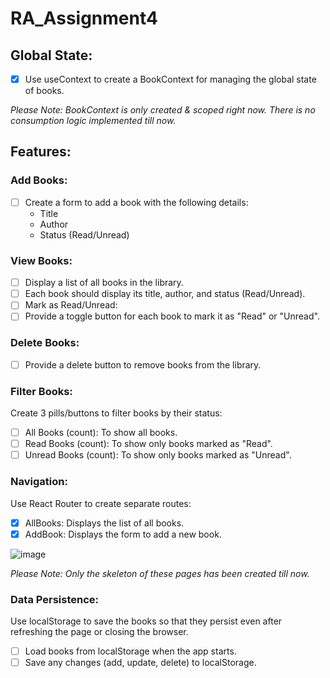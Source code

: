 # RA_Assignment4

## Global State:
- [x] Use useContext to create a BookContext for managing the global state of books.

_Please Note: BookContext is only created & scoped right now. There is no consumption logic implemented till now._

## Features:
### Add Books:
- [ ] Create a form to add a book with the following details:
  - Title
  - Author
  - Status (Read/Unread)

### View Books:
- [ ] Display a list of all books in the library.
- [ ] Each book should display its title, author, and status (Read/Unread).
- [ ] Mark as Read/Unread:
- [ ] Provide a toggle button for each book to mark it as "Read" or "Unread".

### Delete Books:
- [ ] Provide a delete button to remove books from the library.

### Filter Books:
Create 3 pills/buttons to filter books by their status:
  - [ ] All Books (count): To show all books.
  - [ ] Read Books (count): To show only books marked as "Read".
  - [ ] Unread Books (count): To show only books marked as "Unread". 

### Navigation:
Use React Router to create separate routes:
  - [x] AllBooks: Displays the list of all books.
  - [x] AddBook: Displays the form to add a new book.

![image](https://github.com/user-attachments/assets/4084c431-cfdb-4411-9ec8-e767ba22193f)

_Please Note: Only the skeleton of these pages has been created till now._

### Data Persistence:
Use localStorage to save the books so that they persist even after refreshing the page or closing the browser.
  - [ ] Load books from localStorage when the app starts.
  - [ ] Save any changes (add, update, delete) to localStorage.
